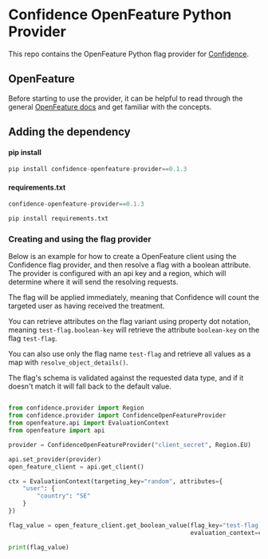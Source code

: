 # Confidence OpenFeature Python Provider

This repo contains the OpenFeature Python flag provider for [Confidence](https://confidence.spotify.com/).

## OpenFeature

Before starting to use the provider, it can be helpful to read through the general [OpenFeature docs](https://docs.openfeature.dev/)
and get familiar with the concepts. 

## Adding the dependency

#### pip install
<!---x-release-please-start-version-->
```python
pip install confidence-openfeature-provider==0.1.3
```

#### requirements.txt
```python
confidence-openfeature-provider==0.1.3

pip install requirements.txt
```
<!---x-release-please-end-->

### Creating and using the flag provider

Below is an example for how to create a OpenFeature client using the Confidence flag provider, and then resolve
a flag with a boolean attribute. The provider is configured with an api key and a region, which will determine
where it will send the resolving requests. 

The flag will be applied immediately, meaning that Confidence will count the targeted user as having received the treatment. 

You can retrieve attributes on the flag variant using property dot notation, meaning `test-flag.boolean-key` will retrieve
the attribute `boolean-key` on the flag `test-flag`. 

You can also use only the flag name `test-flag` and retrieve all values as a map with `resolve_object_details()`. 

The flag's schema is validated against the requested data type, and if it doesn't match it will fall back to the default value.

```python

from confidence.provider import Region
from confidence.provider import ConfidenceOpenFeatureProvider
from openfeature.api import EvaluationContext
from openfeature import api

provider = ConfidenceOpenFeatureProvider("client_secret", Region.EU)

api.set_provider(provider)
open_feature_client = api.get_client()

ctx = EvaluationContext(targeting_key="random", attributes={
    "user": {
        "country": "SE"
    }
})

flag_value = open_feature_client.get_boolean_value(flag_key="test-flag.boolean-key", default_value=False,
                                                   evaluation_context=ctx)

print(flag_value)

```
